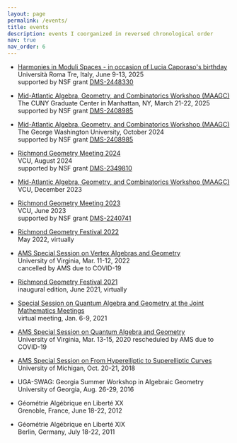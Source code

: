 ```yaml
---
layout: page
permalink: /events/
title: events
description: events I coorganized in reversed chronological order
nav: true
nav_order: 6
---
```


- <a href='https://ricerca.mat.uniroma3.it/users/moduli/harmonies/index.html'>Harmonies in Moduli Spaces - in occasion of Lucia Caporaso's birthday</a><br/>
  Università Roma Tre, Italy, June 9-13, 2025<br/>
  supported by NSF grant <a href='https://www.nsf.gov/awardsearch/showAward?AWD_ID=2448330'>DMS-2448330</a>

- <a href='https://www.maagc.info/cuny-2025'>Mid-Atlantic Algebra, Geometry, and Combinatorics Workshop (MAAGC)</a><br/>
  The CUNY Graduate Center in Manhattan, NY, March 21-22, 2025<br/>
  supported by NSF grant <a href='https://www.nsf.gov/awardsearch/showAward?AWD_ID=2408985&HistoricalAwards=false'>DMS-2408985</a>

- <a href='https://www.maagc.info/gwu-2024'>Mid-Atlantic Algebra, Geometry, and Combinatorics Workshop (MAAGC)</a><br/>
  The George Washington University, October 2024<br/>
  supported by NSF grant <a href='https://www.nsf.gov/awardsearch/showAward?AWD_ID=2408985&HistoricalAwards=false'>DMS-2408985</a>

- <a href='https://geometryvcu.github.io/rgm2024/'>Richmond Geometry Meeting 2024</a><br/>
  VCU, August 2024<br/>
  supported by NSF grant <a href='https://www.nsf.gov/awardsearch/showAward?AWD_ID=2349810'>DMS-2349810</a>

- <a href='https://www.maagc.info/richmond-2023'>Mid-Atlantic Algebra, Geometry, and Combinatorics Workshop (MAAGC)</a><br/>
  VCU, December 2023

- <a href='https://geometryvcu.github.io/rgm2023/'>Richmond Geometry Meeting 2023</a><br/>
  VCU, June 2023<br/>
  supported by NSF grant <a href='https://www.nsf.gov/awardsearch/showAward?AWD_ID=2240741'>DMS-2240741</a>

- <a href='https://geometryvcu.github.io/rgm2022/'>Richmond Geometry Festival 2022</a><br/>
  May 2022, virtually

- <a href='http://www.ams.org/meetings/sectional/2290_program_ss9.html#title'>AMS Special Session on Vertex Algebras and Geometry</a><br/>
  University of Virginia, Mar. 11-12, 2022<br/>
  cancelled by AMS due to COVID-19

- <a href='https://geometryvcu.github.io/rgm2021/'>Richmond Geometry Festival 2021</a><br/>
  inaugural edition, June 2021, virtually

- <a href='http://jointmathematicsmeetings.org/meetings/national/jmm2021/2247_program_ss23.html#title'>Special Session on Quantum Algebra and Geometry at the Joint Mathematics Meetings</a><br/>
  virtual meeting, Jan. 6-9, 2021

- <a href='http://www.ams.org/meetings/sectional/2273_program_ss24.html#title'>AMS Special Session on Quantum Algebra and Geometry</a><br/>
  University of Virginia, Mar. 13-15, 2020
  rescheduled by AMS due to COVID-19

- <a href='http://www.ams.org/meetings/sectional/2259_program_ss6.html#title'>AMS Special Session on From Hyperelliptic to Superelliptic Curves</a><br/>
  University of Michigan, Oct. 20-21, 2018

- UGA-SWAG: Georgia Summer Workshop in Algebraic Geometry<br/>
  University of Georgia, Aug. 26-29, 2016

- Géométrie Algébrique en Liberté XX<br/>
  Grenoble, France, June 18-22, 2012

- Géométrie Algébrique en Liberté XIX<br/>
  Berlin, Germany, July 18-22, 2011
